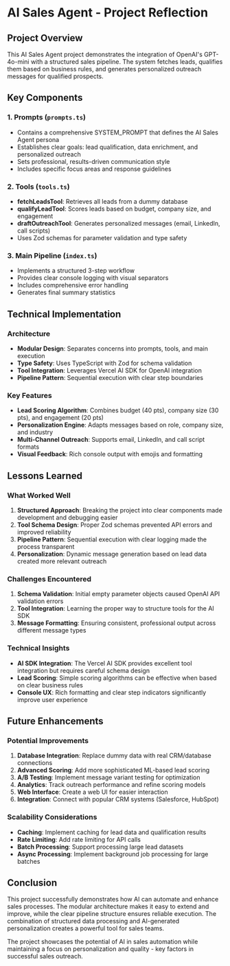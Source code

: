 # AI Sales Agent - Project Reflection

## Project Overview
This AI Sales Agent project demonstrates the integration of OpenAI's GPT-4o-mini with a structured sales pipeline. The system fetches leads, qualifies them based on business rules, and generates personalized outreach messages for qualified prospects.

## Key Components

### 1. **Prompts (`prompts.ts`)**
- Contains a comprehensive SYSTEM_PROMPT that defines the AI Sales Agent persona
- Establishes clear goals: lead qualification, data enrichment, and personalized outreach
- Sets professional, results-driven communication style
- Includes specific focus areas and response guidelines

### 2. **Tools (`tools.ts`)**
- **fetchLeadsTool**: Retrieves all leads from a dummy database
- **qualifyLeadTool**: Scores leads based on budget, company size, and engagement
- **draftOutreachTool**: Generates personalized messages (email, LinkedIn, call scripts)
- Uses Zod schemas for parameter validation and type safety

### 3. **Main Pipeline (`index.ts`)**
- Implements a structured 3-step workflow
- Provides clear console logging with visual separators
- Includes comprehensive error handling
- Generates final summary statistics

## Technical Implementation

### Architecture
- **Modular Design**: Separates concerns into prompts, tools, and main execution
- **Type Safety**: Uses TypeScript with Zod for schema validation
- **Tool Integration**: Leverages Vercel AI SDK for OpenAI integration
- **Pipeline Pattern**: Sequential execution with clear step boundaries

### Key Features
- **Lead Scoring Algorithm**: Combines budget (40 pts), company size (30 pts), and engagement (20 pts)
- **Personalization Engine**: Adapts messages based on role, company size, and industry
- **Multi-Channel Outreach**: Supports email, LinkedIn, and call script formats
- **Visual Feedback**: Rich console output with emojis and formatting

## Lessons Learned

### What Worked Well
1. **Structured Approach**: Breaking the project into clear components made development and debugging easier
2. **Tool Schema Design**: Proper Zod schemas prevented API errors and improved reliability
3. **Pipeline Pattern**: Sequential execution with clear logging made the process transparent
4. **Personalization**: Dynamic message generation based on lead data created more relevant outreach

### Challenges Encountered
1. **Schema Validation**: Initial empty parameter objects caused OpenAI API validation errors
2. **Tool Integration**: Learning the proper way to structure tools for the AI SDK
3. **Message Formatting**: Ensuring consistent, professional output across different message types

### Technical Insights
- **AI SDK Integration**: The Vercel AI SDK provides excellent tool integration but requires careful schema design
- **Lead Scoring**: Simple scoring algorithms can be effective when based on clear business rules
- **Console UX**: Rich formatting and clear step indicators significantly improve user experience

## Future Enhancements

### Potential Improvements
1. **Database Integration**: Replace dummy data with real CRM/database connections
2. **Advanced Scoring**: Add more sophisticated ML-based lead scoring
3. **A/B Testing**: Implement message variant testing for optimization
4. **Analytics**: Track outreach performance and refine scoring models
5. **Web Interface**: Create a web UI for easier interaction
6. **Integration**: Connect with popular CRM systems (Salesforce, HubSpot)

### Scalability Considerations
- **Caching**: Implement caching for lead data and qualification results
- **Rate Limiting**: Add rate limiting for API calls
- **Batch Processing**: Support processing large lead datasets
- **Async Processing**: Implement background job processing for large batches

## Conclusion
This project successfully demonstrates how AI can automate and enhance sales processes. The modular architecture makes it easy to extend and improve, while the clear pipeline structure ensures reliable execution. The combination of structured data processing and AI-generated personalization creates a powerful tool for sales teams.

The project showcases the potential of AI in sales automation while maintaining a focus on personalization and quality - key factors in successful sales outreach.